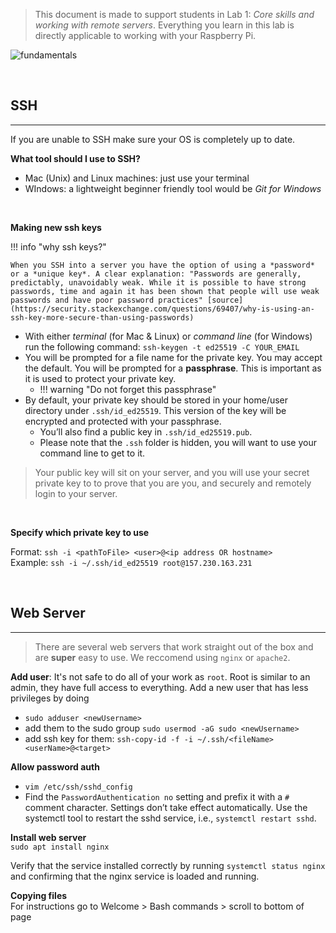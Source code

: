 
> This document is made to support students in Lab 1: *Core skills and working with remote servers*. Everything you learn in this lab is directly applicable to working with your Raspberry Pi.


![fundamentals](https://media.gcflearnfree.org/content/5967b8a98444e81d1ca6cde4_07_13_2017/funda_intro_elements.jpg)

<br>

## SSH
---

If you are unable to SSH make sure your OS is completely up to date.

**What tool should I use to SSH?**

* Mac (Unix) and Linux machines: just use your terminal
* WIndows: a lightweight beginner friendly tool would be *Git for Windows*

<br>

**Making new ssh keys**

!!! info "why ssh keys?"

    When you SSH into a server you have the option of using a *password* or a *unique key*. A clear explanation: "Passwords are generally, predictably, unavoidably weak. While it is possible to have strong passwords, time and again it has been shown that people will use weak passwords and have poor password practices" [source](https://security.stackexchange.com/questions/69407/why-is-using-an-ssh-key-more-secure-than-using-passwords)


* With either *terminal* (for Mac & Linux) or *command line* (for Windows) run the following command: `ssh-keygen -t ed25519 -C YOUR_EMAIL` 
* You will be prompted for a file name for the private key. You may accept the default.
You will be prompted for a **passphrase**. This is important as it is used to protect your private key.
    * !!! warning "Do not forget this passphrase"
* By default, your private key should be stored in your home/user directory under `.ssh/id_ed25519`. This version of the key will be encrypted and protected with your passphrase. 
    * You’ll also find a public key in `.ssh/id_ed25519.pub`. 
    * Please note that the `.ssh` folder is hidden, you will want to use your command line to get to it.

> Your public key will sit on your server, and you will use your secret private key to to prove that you are you, and securely and remotely login to your server.

<br>

**Specify which private key to use**

Format: `ssh -i <pathToFile> <user>@<ip address OR hostname>` <br>
Example: `ssh -i ~/.ssh/id_ed25519 root@157.230.163.231`

<br>

## Web Server
---

> There are several web servers that work straight out of the box and are **super** easy to use. We reccomend using `nginx` or `apache2`.

**Add user**: It's not safe to do all of your work as `root`. Root is similar to an admin, they have full access to everything. Add a new user that has less privileges by doing 


* `sudo adduser <newUsername>`
* add them to the sudo group `sudo usermod -aG sudo <newUsername>`
* add ssh key for them: `ssh-copy-id -f -i ~/.ssh/<fileName> <userName>@<target>`

**Allow password auth** 
* `vim /etc/ssh/sshd_config`
* Find the `PasswordAuthentication no` setting and prefix it with a `#` comment character.
Settings don’t take effect automatically. Use the systemctl tool to restart the sshd service, i.e., `systemctl restart sshd`.



**Install web server** <br>
`sudo apt install nginx`

Verify that the service installed correctly by running `systemctl status nginx` and confirming that the nginx service is loaded and running.

**Copying files** <br>
For instructions go to Welcome > Bash commands > scroll to bottom of page

<br>